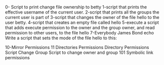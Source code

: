 0- Script to print change file ownership to betty
1-script that prints the effective username of the current user.
2-script that prints all the groups the current user is part of
3-script that changes the owner of the file hello to the user betty.
4-script that creates an empty file called hello
5-execute
a script that adds execute permission to the owner and the group owner, and read permission to other users, to the file hello
7-Everybody
James Bond
echo Write a script that sets the mode of the file hello to this:

10-Mirror Permissions
11 Directories Permissions
Directory Permissions Script
Change Group
Script to change owner and group
101 Symbolic link permissions
